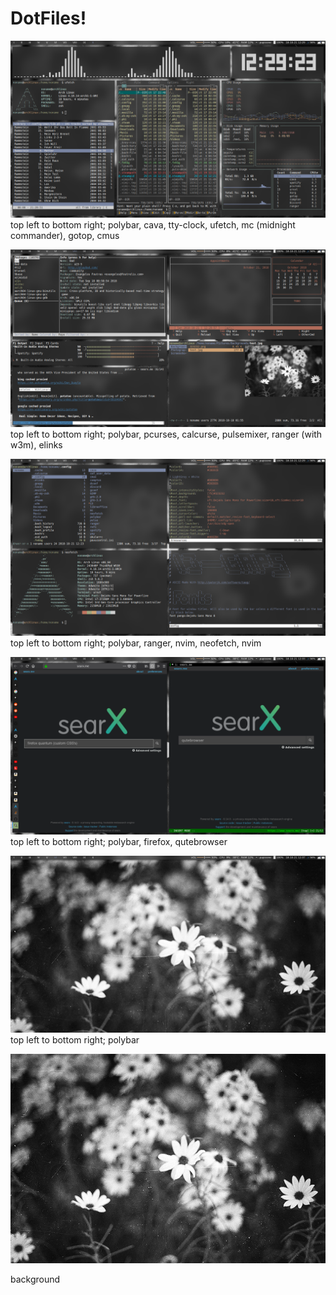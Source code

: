 # DotFiles!

![alt text](https://raw.githubusercontent.com/Im-Nameless/DotFiles/master/2018-10-21_12-29-23.png)
top left to bottom right; polybar, cava, tty-clock, ufetch, mc (midnight commander), gotop, cmus

![alt text](https://raw.githubusercontent.com/Im-Nameless/DotFiles/master/2018-10-21_12-29-57.png)
top left to bottom right; polybar, pcurses, calcurse, pulsemixer, ranger (with w3m), elinks

![alt text](https://raw.githubusercontent.com/Im-Nameless/DotFiles/master/2018-10-21_12-29-32.png)
top left to bottom right; polybar, ranger, nvim, neofetch, nvim

![alt text](https://raw.githubusercontent.com/Im-Nameless/DotFiles/master/2018-10-21_12-33-06.png)
top left to bottom right; polybar, firefox, qutebrowser

![alt text](https://raw.githubusercontent.com/Im-Nameless/DotFiles/master/2018-10-21_12-37-53.png)
top left to bottom right; polybar

![alt text](https://raw.githubusercontent.com/Im-Nameless/DotFiles/master/test.jpg)

background
